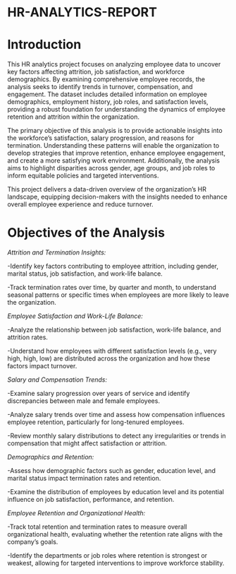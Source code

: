 # HR-ANALYTICS-REPORT

# Introduction

This HR analytics project focuses on analyzing employee data to uncover key factors affecting attrition, job satisfaction, and workforce demographics. By examining comprehensive employee records, the analysis seeks to identify trends in turnover, compensation, and engagement. The dataset includes detailed information on employee demographics, employment history, job roles, and satisfaction levels, providing a robust foundation for understanding the dynamics of employee retention and attrition within the organization.

The primary objective of this analysis is to provide actionable insights into the workforce’s satisfaction, salary progression, and reasons for termination. Understanding these patterns will enable the organization to develop strategies that improve retention, enhance employee engagement, and create a more satisfying work environment. Additionally, the analysis aims to highlight disparities across gender, age groups, and job roles to inform equitable policies and targeted interventions.

This project delivers a data-driven overview of the organization’s HR landscape, equipping decision-makers with the insights needed to enhance overall employee experience and reduce turnover.

# Objectives of the Analysis

*Attrition and Termination Insights:*

-Identify key factors contributing to employee attrition, including gender, marital status, job satisfaction, and work-life balance.

-Track termination rates over time, by quarter and month, to understand seasonal patterns or specific times when employees are more likely to leave the organization.

 *Employee Satisfaction and Work-Life Balance:*

-Analyze the relationship between job satisfaction, work-life balance, and attrition rates.

-Understand how employees with different satisfaction levels (e.g., very high, high, low) are distributed across the organization and how these factors impact turnover.

 *Salary and Compensation Trends:*

-Examine salary progression over years of service and identify discrepancies between male and female employees.

-Analyze salary trends over time and assess how compensation influences employee retention, particularly for long-tenured employees.

-Review monthly salary distributions to detect any irregularities or trends in compensation that might affect satisfaction or attrition.

 *Demographics and Retention:*

-Assess how demographic factors such as gender, education level, and marital status impact termination rates and retention.

-Examine the distribution of employees by education level and its potential influence on job satisfaction, performance, and retention.

 *Employee Retention and Organizational Health:*

-Track total retention and termination rates to measure overall organizational health, evaluating whether the retention rate aligns with the company’s goals.

-Identify the departments or job roles where retention is strongest or weakest, allowing for targeted interventions to improve workforce stability.






